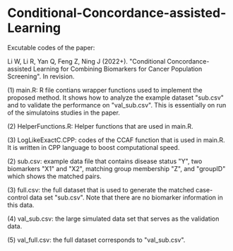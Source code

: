 # Conditional-Concordance-assisted-Learning

Excutable codes of the paper:

Li W, Li R, Yan Q, Feng Z, Ning J (2022+). "Conditional Concordance-assisted Learning for Combining Biomarkers for Cancer Population Screening". In revision.

(1) main.R: R file contians wrapper functions used to implement the proposed method. It shows how to analyze the example dataset "sub.csv" and to validate the performance on "val_sub.csv". This is essentially on run of the simulatoins studies in the paper.

(2) HelperFunctions.R: Helper functions that are used in main.R.

(3) LogLikeExactC.CPP: codes of the CCAF function that is used in main.R. It is written in CPP language to boost computational speed.

(2) sub.csv: example data file that contains disease status "Y", two biomarkers "X1" and "X2", matching group membership "Z", and "groupID" which shows the matched pairs.

(3) full.csv: the full dataset that is used to generate the matched case-control data set "sub.csv". Note that there are no biomarker information in this data.

(4) val_sub.csv: the large simulated data set that serves as the validation data.

(5) val_full.csv: the full dataset corresponds to "val_sub.csv".
